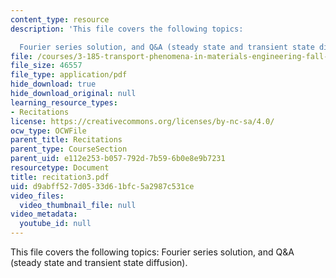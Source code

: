 ```yaml
---
content_type: resource
description: 'This file covers the following topics:

  Fourier series solution, and Q&A (steady state and transient state diffusion).'
file: /courses/3-185-transport-phenomena-in-materials-engineering-fall-2003/d9abff527d0533d61bfc5a2987c531ce_recitation3.pdf
file_size: 46557
file_type: application/pdf
hide_download: true
hide_download_original: null
learning_resource_types:
- Recitations
license: https://creativecommons.org/licenses/by-nc-sa/4.0/
ocw_type: OCWFile
parent_title: Recitations
parent_type: CourseSection
parent_uid: e112e253-b057-792d-7b59-6b0e8e9b7231
resourcetype: Document
title: recitation3.pdf
uid: d9abff52-7d05-33d6-1bfc-5a2987c531ce
video_files:
  video_thumbnail_file: null
video_metadata:
  youtube_id: null
---
```

This file covers the following topics:
Fourier series solution, and Q&A (steady state and transient state diffusion).